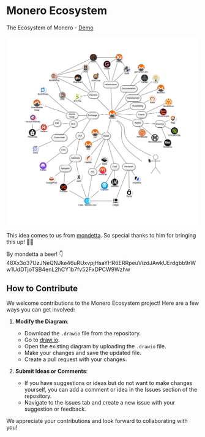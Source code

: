 # Monero Ecosystem

The Ecosystem of Monero - [Demo](https://schmidt1024.github.io/monero-ecosystem/monero-ecosystem-map-drawio.html)

![Monero Ecosystem Diagram](monero-ecosystem-map.jpg)

This idea comes to us from [mondetta](https://coracle.social/people/nprofile1qyvhwumn8ghj7un9d3shjtnddakk7um5wgh8q6twdvhszxnhwden5te0wfjkccte9enk2arpd338jtnrdakj7a33qy88wumn8ghj7mn0wvhxcmmv9uqzp2ac2ky2ms0el3cvqlpdvyvu065ys0s9vaxct6yl6yh7ymeh67uqxm0qs9). So special thanks to him for bringing this up! 🙏🏻

By mondetta a beer!
👇
48Xx3o37UzJNeQNJke46uRUxvpjHsaYHR6ERRpeuVizdJAwkUErdgbb9rWw1UdDTjoTSB4enL2hCY1b7fv52FxDPCW9Wzhw

## How to Contribute

We welcome contributions to the Monero Ecosystem project! Here are a few ways you can get involved:

1. **Modify the Diagram**:
   - Download the `.drawio` file from the repository.
   - Go to [draw.io](https://app.diagrams.net/).
   - Open the existing diagram by uploading the `.drawio` file.
   - Make your changes and save the updated file.
   - Create a pull request with your changes.

2. **Submit Ideas or Comments**:
   - If you have suggestions or ideas but do not want to make changes yourself, you can add a comment or idea in the Issues section of the repository.
   - Navigate to the Issues tab and create a new issue with your suggestion or feedback.

We appreciate your contributions and look forward to collaborating with you!
